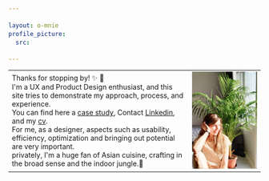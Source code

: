 ```yaml
---

layout: o-mnie
profile_picture:
  src: 

---
```



|                                                              |                                                              |
| ------------------------------------------------------------ | ------------------------------------------------------------ |
| Thanks for stopping by! :sparkles: :wave: <br>I'm a UX and Product Design enthusiast, and this site tries to demonstrate my approach, process, and experience.<br> You can find here a <a href="https://anita-kasperek.github.io/portfolio">case study</a>, Contact [Linkedin](https://www.linkedin.com/in/anita-kasperek/), and my <a href="https://drive.google.com/drive/folders/1xgnFojJ_J6wicAkPbaV662YhJ7KLHCxb?usp=sharing">cv</a>.<br>For me, as a designer, aspects such as usability, efficiency, optimization and bringing out potential are very important.<br>privately, I'm a huge fan of Asian cuisine, crafting in the broad sense and the indoor jungle.🌿 | <img  src="https://raw.githubusercontent.com/anita-kasperek/anita-kasperek.github.io/main/assets/img/profile%20pic.jpg" style="zoom:50%;" /> |







